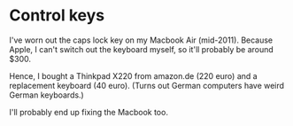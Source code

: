 Control keys
============

I've worn out the caps lock key on my Macbook Air (mid-2011). Because Apple, I
can't switch out the keyboard myself, so it'll probably be around $300.

Hence, I bought a Thinkpad X220 from amazon.de (220 euro) and a replacement
keyboard (40 euro). (Turns out German computers have weird German keyboards.)

I'll probably end up fixing the Macbook too.
